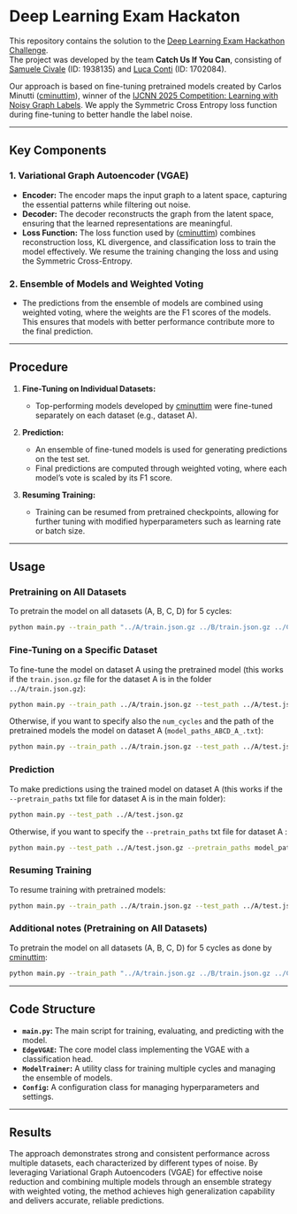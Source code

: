 # Deep Learning Exam Hackaton


This repository contains the solution to the [Deep Learning Exam Hackathon Challenge](https://huggingface.co/spaces/examhackaton/GraphClassificationNoisyLabels).  
The project was developed by the team **Catch Us If You Can**, consisting of [Samuele Civale](https://github.com/samuelecivale) (ID: 1938135) and [Luca Conti](https://github.com/iamlucaconti) (ID: 1702084).

Our approach is based on fine-tuning pretrained models created by Carlos Minutti ([cminuttim](https://github.com/cminuttim/)), winner of the [IJCNN 2025 Competition: Learning with Noisy Graph Labels](https://sites.google.com/view/learning-with-noisy-graph-labe?usp=sharing). We apply the Symmetric Cross Entropy loss function during fine-tuning to better handle the label noise.

---

## Key Components

### 1. Variational Graph Autoencoder (VGAE)
- **Encoder:** The encoder maps the input graph to a latent space, capturing the essential patterns while filtering out noise.
- **Decoder:** The decoder reconstructs the graph from the latent space, ensuring that the learned representations are meaningful.
- **Loss Function:** The loss function used by ([cminuttim](https://github.com/cminuttim/)) combines reconstruction loss, KL divergence, and classification loss to train the model effectively. We resume the training changing the loss and using the Symmetric Cross-Entropy.

### 2. Ensemble of Models and Weighted Voting
- The predictions from the ensemble of models are combined using weighted voting, where the weights are the F1 scores of the models. This ensures that models with better performance contribute more to the final prediction.

---

## Procedure

1. **Fine-Tuning on Individual Datasets:**
   - Top-performing models developed by [cminuttim](https://github.com/cminuttim/) were fine-tuned separately on each dataset (e.g., dataset A).

2. **Prediction:**
   - An ensemble of fine-tuned models is used for generating predictions on the test set.
   - Final predictions are computed through weighted voting, where each model’s vote is scaled by its F1 score.

3. **Resuming Training:**
   - Training can be resumed from pretrained checkpoints, allowing for further tuning with modified hyperparameters such as learning rate or batch size.

---

## Usage

### Pretraining on All Datasets
To pretrain the model on all datasets (A, B, C, D) for 5 cycles:
```bash
python main.py --train_path "../A/train.json.gz ../B/train.json.gz ../C/train.json.gz ../D/train.json.gz" --num_cycles 5
```

### Fine-Tuning on a Specific Dataset
To fine-tune the model on dataset A using the pretrained model (this works if the `train.json.gz` file for the dataset A is in the folder `../A/train.json.gz`):
```bash
python main.py --train_path ../A/train.json.gz --test_path ../A/test.json.gz
```

Otherwise, if you want to specify also the `num_cycles` and the path of the pretrained models the model on dataset A (`model_paths_ABCD_A_.txt`):
```bash
python main.py --train_path ../A/train.json.gz --test_path ../A/test.json.gz --num_cycles 5 --pretrain_paths model_paths_ABCD_A.txt
```

### Prediction
To make predictions using the trained model on dataset A (this works if the `--pretrain_paths` txt file for dataset A is in the main folder):

```bash
python main.py --test_path ../A/test.json.gz
```

Otherwise, if you want to specify the `--pretrain_paths` txt file for dataset A :
```bash
python main.py --test_path ../A/test.json.gz --pretrain_paths model_paths_A.txt
```

### Resuming Training
To resume training with pretrained models:
```bash
python main.py --train_path ../A/train.json.gz --test_path ../A/test.json.gz --num_cycles 5 --pretrain_paths model_paths_A.txt
```

### Additional notes (Pretraining on All Datasets)
To pretrain the model on all datasets (A, B, C, D) for 5 cycles as done by [cminuttim](https://github.com/cminuttim/):
```bash
python main.py --train_path "../A/train.json.gz ../B/train.json.gz ../C/train.json.gz ../D/train.json.gz" --num_cycles 5
```

---

## Code Structure

- **`main.py`:** The main script for training, evaluating, and predicting with the model.
- **`EdgeVGAE`:** The core model class implementing the VGAE with a classification head.
- **`ModelTrainer`:** A utility class for training multiple cycles and managing the ensemble of models.
- **`Config`:** A configuration class for managing hyperparameters and settings.

---

## Results

The approach demonstrates strong and consistent performance across multiple datasets, each characterized by different types of noise. By leveraging Variational Graph Autoencoders (VGAE) for effective noise reduction and combining multiple models through an ensemble strategy with weighted voting, the method achieves high generalization capability and delivers accurate, reliable predictions.
